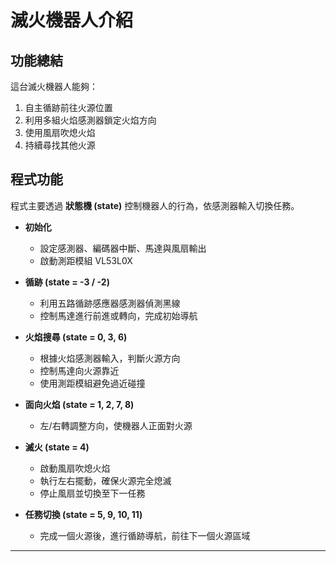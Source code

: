 # 滅火機器人介紹
##  功能總結

這台滅火機器人能夠：

1. 自主循跡前往火源位置  
2. 利用多組火焰感測器鎖定火焰方向  
3. 使用風扇吹熄火焰  
4. 持續尋找其他火源  

##  程式功能

程式主要透過 **狀態機 (state)** 控制機器人的行為，依感測器輸入切換任務。

- **初始化**
  - 設定感測器、編碼器中斷、馬達與風扇輸出
  - 啟動測距模組 VL53L0X

- **循跡 (state = -3 / -2)**
  - 利用五路循跡感應器感測器偵測黑線
  - 控制馬達進行前進或轉向，完成初始導航

- **火焰搜尋 (state = 0, 3, 6)**
  - 根據火焰感測器輸入，判斷火源方向
  - 控制馬達向火源靠近
  - 使用測距模組避免過近碰撞

- **面向火焰 (state = 1, 2, 7, 8)**
  - 左/右轉調整方向，使機器人正面對火源

- **滅火 (state = 4)**
  - 啟動風扇吹熄火焰
  - 執行左右擺動，確保火源完全熄滅
  - 停止風扇並切換至下一任務

- **任務切換 (state = 5, 9, 10, 11)**
  - 完成一個火源後，進行循跡導航，前往下一個火源區域

---

